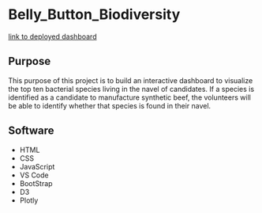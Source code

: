 # Belly_Button_Biodiversity

[link to deployed dashboard](https://cpstell.github.io/Belly_Button_Biodiversity/)

## Purpose

This purpose of this project is to build an interactive dashboard to visualize the top ten bacterial species living in the navel of candidates. If a species is identified as a candidate to manufacture synthetic beef, the volunteers will be able to identify whether that species is found in their navel.

## Software

* HTML
* CSS
* JavaScript
* VS Code
* BootStrap
* D3
* Plotly